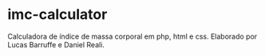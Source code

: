 # imc-calculator
Calculadora de índice de massa corporal em php, html e css.
Elaborado por Lucas Barruffe e Daniel Reali.
